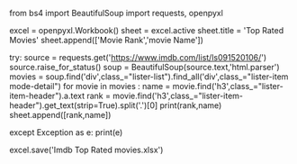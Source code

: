 from bs4 import BeautifulSoup
import requests, openpyxl

excel = openpyxl.Workbook()
sheet = excel.active
sheet.title = 'Top Rated Movies'
sheet.append(['Movie Rank','movie Name'])

try:
    source = requests.get('https://www.imdb.com/list/ls091520106/')
    source.raise_for_status()
    soup = BeautifulSoup(source.text,'html.parser')
    movies = soup.find('div',class_="lister-list").find_all('div',class_="lister-item mode-detail")
    for movie in movies :
        name = movie.find('h3',class_="lister-item-header").a.text
        rank = movie.find('h3',class_="lister-item-header").get_text(strip=True).split('.')[0]
        print(rank,name)
        sheet.append([rank,name])

except Exception as e:
    print(e)

excel.save('Imdb Top Rated movies.xlsx')
